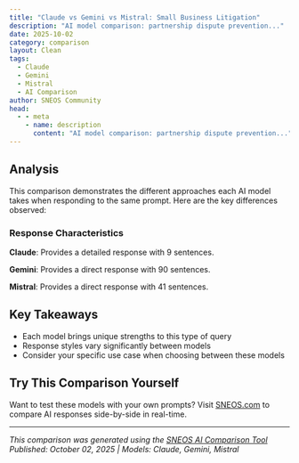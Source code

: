 ```yaml
---
title: "Claude vs Gemini vs Mistral: Small Business Litigation"
description: "AI model comparison: partnership dispute prevention..."
date: 2025-10-02
category: comparison
layout: Clean
tags:
  - Claude
  - Gemini
  - Mistral
  - AI Comparison
author: SNEOS Community
head:
  - - meta
    - name: description
      content: "AI model comparison: partnership dispute prevention..."
---
```


<ChatComparison
  title="Claude vs Gemini vs Mistral: Small Business Litigation"
  prompt="partnership dispute prevention"
  :responses='{
    "Claude": "# Partnership Dispute Prevention\n\n## Essential Foundation Elements\n\n### **Clear Partnership Agreement**\n- Define roles, responsibilities, and authority limits\n- Establish profit/loss sharing formulas\n- Set decision-making processes and voting procedures\n- Include dispute resolution mechanisms\n- Address exit strategies and buyout procedures\n\n### **Communication Protocols**\n- Schedule regular partner meetings\n- Create transparent reporting systems\n- Establish open-door policies\n- Document major decisions and discussions\n- Use collaborative project management tools\n\n## Key Areas to Address\n\n### **Financial Management**\n- Separate business and personal finances\n- Implement dual approval for major expenses\n- Regular financial reporting and reviews\n- Clear expense reimbursement policies\n- Independent accounting oversight\n\n### **Decision-Making Structure**\n- Define unanimous vs. majority decision areas\n- Establish tie-breaking procedures\n- Create approval hierarchies for different transaction sizes\n- Set boundaries for individual partner authority\n\n### **Role Definition**\n- Specify each partner\u0027s duties and specializations\n- Prevent overlap and territorial disputes\n- Regular performance reviews and goal setting\n- Clear compensation structures\n\n## Early Warning Systems\n\n### **Red Flags to Monitor**\n- Communication breakdowns or avoidance\n- Unilateral decision-making\n- Financial irregularities or secrecy\n- Performance issues or unequal contribution\n- Personal conflicts affecting business\n\n### **Regular Check-ins**\n- Quarterly partnership health assessments\n- Annual agreement reviews and updates\n- Goal alignment discussions\n- Conflict identification and early intervention\n\n## Dispute Resolution Framework\n\n### **Escalation Process**\n1. **Direct Discussion** - Informal partner conversation\n2. **Mediated Discussion** - Structured meeting with agenda\n3. **Third-Party Mediation** - Professional mediator\n4. **Arbitration** - Binding third-party decision\n5. **Legal Action** - Court proceedings (last resort)\n\n### **Professional Resources**\n- Business attorneys specializing in partnerships\n- Certified mediators with business experience\n- Business coaches or consultants\n- Accountants for financial disputes\n\n## Preventive Best Practices\n\n### **Documentation**\n- Keep detailed records of all agreements\n- Document partner contributions (financial, time, expertise)\n- Maintain meeting minutes and decision logs\n- Regular legal and financial audits\n\n### **Relationship Management**\n- Respect different working styles and opinions\n- Address issues promptly before they escalate\n- Maintain professional boundaries\n- Celebrate successes together\n\n### **Legal Safeguards**\n- Annual legal review of partnership structure\n- Adequate insurance coverage\n- Updated succession planning\n- Compliance with all regulatory requirements\n\n**Key Takeaway**: Prevention is always more cost-effective and less damaging than resolution. Invest in strong foundations, clear communication, and professional guidance from the start.\n\nWould you like me to elaborate on any specific aspect of partnership dispute prevention?",
    "Gemini": "## Partnership Dispute Prevention: Building a Strong Foundation\n\nPartnership disputes are common, costly, and emotionally draining.  Prevention is far better than cure. Here\u0027s a breakdown of strategies to minimize the risk of disputes:\n\n**1. The Cornerstone: A Comprehensive Partnership Agreement**\n\n*   **Why it Matters:** A well-drafted agreement is the most crucial tool for preventing disputes. It serves as a roadmap, outlining expectations, responsibilities, and how potential conflicts will be resolved. Don\u0027t skimp on legal counsel!\n*   **Key Provisions to Include:**\n    *   **Contribution:** How each partner will contribute (capital, skills, network, etc.).  Valuation and consequences of failing to contribute.\n    *   **Responsibilities:** Clearly defined roles and responsibilities for each partner. Who manages what?  Who has decision-making authority for specific areas?\n    *   **Authority \u0026 Decision-Making:**  How decisions will be made.  Majority vote? Unanimous consent for major decisions?  A hierarchy of decision-making authority?\n    *   **Profit \u0026 Loss Allocation:** How profits and losses will be shared. This should be clearly defined (e.g., based on capital contribution, effort, or a hybrid model).  Include specifics about draws and distributions.\n    *   **Salaries \u0026 Compensation:**  If partners will receive salaries, how are they determined?  Are they tied to performance?\n    *   **Dispute Resolution:**  A clear process for resolving disagreements.  Consider mediation, arbitration, or a defined process for escalating disputes to a neutral third party.\n    *   **Exit Strategy:**  What happens when a partner wants to leave? How will their interest be valued and paid out?  Right of first refusal for other partners?  Non-compete clauses?  Forced buy-outs under certain circumstances (e.g., misconduct).\n    *   **Death or Disability:**  What happens if a partner dies or becomes incapacitated?  Life insurance policies?  Buy-sell agreements triggered by death or disability.\n    *   **Dissolution:**  How will the partnership be dissolved if necessary?  Who controls the assets?  How will debts be handled?\n    *   **Amending the Agreement:** How the agreement can be modified in the future.  Requires unanimous consent?  Majority vote?\n    *   **Management Structure:** Specifies the management structure of the partnership. Who is in charge of which decisions?\n\n**2.  Open and Honest Communication**\n\n*   **Regular Meetings:** Schedule regular meetings (weekly, bi-weekly, monthly) to discuss business performance, challenges, and future plans.  Document meeting minutes.\n*   **Transparent Financial Reporting:**  Provide regular and transparent financial reports to all partners.  Use a qualified accountant and consider an annual audit.\n*   **Open Door Policy:** Encourage open communication and a willingness to discuss concerns before they escalate into major disputes.\n*   **Active Listening:**  Listen actively to each other\u0027s concerns and perspectives.  Try to understand their point of view, even if you disagree.\n*   **Feedback Mechanisms:** Implement mechanisms for providing constructive feedback to each other.\n*   **Early Intervention:** Address concerns or misunderstandings as soon as they arise. Don\u0027t let them fester.\n\n**3.  Establish Clear Roles and Responsibilities (Beyond the Agreement)**\n\n*   **Job Descriptions:** Create detailed job descriptions for each partner that outlines their specific duties, responsibilities, and performance expectations.\n*   **Performance Reviews:** Conduct regular performance reviews to assess progress, identify areas for improvement, and ensure that partners are meeting expectations.\n*   **Accountability:** Hold each partner accountable for their responsibilities and contributions.\n*   **Delegation:** Delegate tasks effectively and ensure that partners have the authority and resources they need to succeed.\n\n**4.  Develop a Strong Partnership Culture**\n\n*   **Shared Values:**  Ensure that all partners share common values and a vision for the future of the business.\n*   **Mutual Respect:**  Foster a culture of mutual respect and understanding.\n*   **Teamwork:**  Promote a collaborative and supportive environment where partners work together towards common goals.\n*   **Conflict Resolution Skills:**  Encourage partners to develop their conflict resolution skills.\n*   **Professional Development:**  Invest in professional development opportunities to enhance partners\u0027 skills and knowledge.\n*   **Celebrating Successes:** Acknowledge and celebrate achievements as a team.\n\n**5.  Financial Prudence and Transparency**\n\n*   **Budgeting:** Develop a comprehensive budget and monitor financial performance regularly.\n*   **Accounting Practices:** Employ sound accounting practices and maintain accurate financial records.\n*   **Investment Decisions:** Discuss and agree on major investment decisions collectively.\n*   **Debt Management:**  Establish clear guidelines for managing debt.\n*   **Personal Finances:** While often overlooked, excessive personal spending by a partner can cause resentment.  Address expectations on draws and distributions.\n\n**6.  Periodic Review and Updates**\n\n*   **Regularly Review the Partnership Agreement:**  Review the partnership agreement annually to ensure that it still meets the needs of the business and the partners.\n*   **Adapt to Change:** Be prepared to adapt the partnership agreement and management practices as the business evolves.\n*   **Seek Legal Advice:**  Consult with an attorney periodically to ensure that the partnership agreement is up-to-date and legally sound.\n\n**7.  Due Diligence Before Forming the Partnership**\n\n*   **Personality Assessment:**  Consider personality assessments to evaluate compatibility and potential conflict areas.\n*   **Background Checks:** Perform background checks on potential partners to identify any red flags.\n*   **Business Acumen:**  Evaluate the business acumen and experience of potential partners.\n*   **Trial Period:**  Consider a trial period before formally establishing the partnership.\n\n**8.  Succession Planning**\n\n*   **Identify Future Leaders:**  Identify and develop potential successors for key roles.\n*   **Develop a Succession Plan:** Create a detailed succession plan that outlines how the business will be managed if a partner leaves or becomes incapacitated.\n\n**In Summary:**\n\nPreventing partnership disputes requires a proactive and comprehensive approach.  A well-drafted partnership agreement is essential, but it\u0027s just the starting point. Open communication, clear roles and responsibilities, a strong partnership culture, financial prudence, and periodic review are all critical components of a successful and harmonious partnership.  Investing time and effort in these preventative measures will save you significant time, money, and emotional distress in the long run. Remember to consult with legal and financial professionals to tailor these strategies to your specific circumstances.\n",
    "Mistral": "Preventing partnership disputes is crucial for the long-term success and harmony of any business venture. Here are some strategies to help prevent partnership disputes:\n\n### 1. **Clear Communication**\n   - **Regular Meetings:** Schedule regular meetings to discuss progress, challenges, and future plans.\n   - **Open Dialogue:** Encourage open and honest communication to address concerns and ideas promptly.\n   - **Documentation:** Keep records of all important discussions and decisions to avoid misunderstandings.\n\n### 2. **Defined Roles and Responsibilities**\n   - **Job Descriptions:** Clearly outline each partner\u0027s roles and responsibilities to avoid overlap and confusion.\n   - **Accountability:** Ensure each partner is accountable for their specific tasks and deliverables.\n\n### 3. **Written Agreements**\n   - **Partnership Agreement:** Draft a comprehensive partnership agreement that covers all aspects of the partnership, including roles, responsibilities, decision-making processes, profit-sharing, and dispute resolution mechanisms.\n   - **Exit Strategy:** Include provisions for how partners can exit the partnership, including buyout terms and conditions.\n\n### 4. **Financial Transparency**\n   - **Budgeting:** Create and adhere to a budget to manage financial expectations.\n   - **Regular Reporting:** Provide regular financial reports to all partners to ensure transparency.\n   - **Audits:** Conduct periodic audits to ensure financial integrity.\n\n### 5. **Conflict Resolution Mechanisms**\n   - **Mediation:** Include a mediation clause in the partnership agreement to resolve disputes through a neutral third party.\n   - **Arbitration:** Consider arbitration as an alternative to court proceedings for more serious disputes.\n   - **Internal Resolution:** Establish an internal process for resolving minor disputes quickly and amicably.\n\n### 6. **Shared Vision and Goals**\n   - **Alignment:** Ensure all partners are aligned on the vision, mission, and long-term goals of the business.\n   - **Strategic Planning:** Develop a strategic plan that outlines the steps to achieve these goals and review it regularly.\n\n### 7. **Legal Compliance**\n   - **Advisors:** Consult with legal and financial advisors to ensure compliance with all relevant laws and regulations.\n   - **Contracts:** Ensure all contracts and agreements are legally sound and enforceable.\n\n### 8. **Fair Decision-Making**\n   - **Consensus:** Aim for consensus in decision-making to ensure all partners feel heard and valued.\n   - **Voting Rights:** Clearly define voting rights and procedures for decision-making.\n\n### 9. **Personal Relationships**\n   - **Respect:** Foster a culture of mutual respect and understanding.\n   - **Boundaries:** Maintain professional boundaries to avoid personal conflicts spilling into business matters.\n\n### 10. **Continuous Improvement**\n   - **Feedback:** Encourage regular feedback sessions to address any issues early.\n   - **Adaptability:** Be open to adapting and evolving the partnership structure as the business grows and changes.\n\n### 11. **Professional Development**\n   - **Training:** Invest in training and development opportunities for all partners to enhance skills and knowledge.\n   - **Mentorship:** Consider mentorship programs to provide guidance and support.\n\n### 12. **Ethical Standards**\n   - **Code of Conduct:** Establish a code of conduct that outlines ethical standards and expectations.\n   - **Integrity:** Uphold integrity in all business dealings to build trust and credibility.\n\nBy implementing these strategies, you can significantly reduce the likelihood of partnership disputes and create a more harmonious and productive working environment."
  }'
  published-date="01:43"
/>

## Analysis

This comparison demonstrates the different approaches each AI model takes when responding to the same prompt. Here are the key differences observed:

### Response Characteristics

**Claude**: Provides a detailed response with 9 sentences. 

**Gemini**: Provides a direct response with 90 sentences. 

**Mistral**: Provides a direct response with 41 sentences. 

## Key Takeaways

- Each model brings unique strengths to this type of query
- Response styles vary significantly between models
- Consider your specific use case when choosing between these models

## Try This Comparison Yourself

Want to test these models with your own prompts? Visit [SNEOS.com](https://sneos.com) to compare AI responses side-by-side in real-time.

---

*This comparison was generated using the [SNEOS AI Comparison Tool](https://sneos.com)*
*Published: October 02, 2025 | Models: Claude, Gemini, Mistral*
